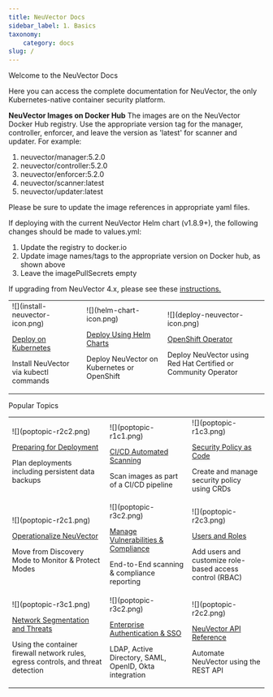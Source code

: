```yaml
---
title: NeuVector Docs
sidebar_label: 1. Basics
taxonomy:
    category: docs
slug: /
---
```


<p class="titles">Welcome to the NeuVector Docs</p>
<p class="subtitles">Here you can access the complete documentation for NeuVector, the only Kubernetes-native container security platform.</p>

<strong>NeuVector Images on Docker Hub</strong>
The images are on the NeuVector Docker Hub registry. Use the appropriate version tag for the manager, controller, enforcer, and leave the version as 'latest' for scanner and updater. For example:

1. neuvector/manager:5.2.0
1. neuvector/controller:5.2.0
1. neuvector/enforcer:5.2.0
1. neuvector/scanner:latest
1. neuvector/updater:latest

Please be sure to update the image references in appropriate yaml files.

If deploying with the current NeuVector Helm chart (v1.8.9+), the following changes should be made to values.yml:

1. Update the registry to docker.io
1. Update image names/tags to the appropriate version on Docker hub, as shown above
1. Leave the imagePullSecrets empty

If upgrading from NeuVector 4.x, please see these <a href="/releasenotes/5x#upgrading-from-neuvector-4x-to-5x">instructions.</a>

<table style={{border: 'none'}}>	
<tr>		
	<td class="mainoptions">
		<div class="mainoptionicon">
			![](install-neuvector-icon.png)
		</div>
		<span class="mainheadingcontainer">
			<div class="mainheadingcenter">
				<p class="mainheading">
					<a href="/deploying/kubernetes">Deploy on Kubernetes</a>
				</p> 
				<p class="maintext">Install NeuVector via kubectl commands</p> 
			</div>
		</span>
	</td>
	<td class="mainoptions">
	<div class="mainoptionicon">
			![](helm-chart-icon.png)
		</div>
		<span class="mainheadingcontainer">
			<div class="mainheadingcenter">
				<p class="mainheading">
					<a href="https://github.com/neuvector/neuvector-helm">Deploy Using Helm Charts</a>
				</p> 
				<p class="maintext">Deploy NeuVector on Kubernetes or OpenShift</p> 
			</div>
		</span>
	</td>
	<td class="mainoptions">
		<div class="mainoptionicon">
			![](deploy-neuvector-icon.png)
		</div>
		<span class="mainheadingcontainer">
			<div class="mainheadingcenter">
				<p class="mainheading">
					<a href="/deploying/production/operators">OpenShift Operator</a>
				</p>
				<p class="maintext">Deploy NeuVector using Red Hat Certified or Community Operator</p>
			</div>
		</span>
	</td>
</tr>
</table>

<p class="titles">Popular Topics</p>

<table style={{border: "none"}}>
<tr>		
	<td class="poptopic"> 
		<span class="poptopiccontainer">
			<div class="poptopicicon">
				![](poptopic-r2c2.png)
			</div>
			<div class="poptopictextcenter">
				<p class="poptopictitle">
					<a href="/deploying/production">Preparing for Deployment</a>
				</p>
				<p class="poptopictext">Plan deployments including persistent data backups</p>
			</div>	
		</span>
	</td>
	<td class="poptopic"> 
		<span class="poptopiccontainer">
			<div class="poptopicicon">
				![](poptopic-r1c1.png)
			</div>
			<div class="poptopictextcenter">
				<p class="poptopictitle">
					<a href="/scanning/build">CI/CD Automated Scanning</a>
				</p>
				<p class="poptopictext">Scan images as part of a CI/CD pipeline</p>
			</div>	
		</span>
	</td>
	<td class="poptopic"> 
		<span class="poptopiccontainer">
			<div class="poptopicicon">
				![](poptopic-r1c3.png)
			</div>
			<div class="poptopictextcenter">
				<p class="poptopictitle">
					<a href="/policy/usingcrd">Security Policy as Code</a>
				</p>
				<p class="poptopictext">Create and manage security policy using CRDs</p>
			</div>	
		</span>
	</td>
</tr>
<tr>
	<td class="poptopic"> 
		<span class="poptopiccontainer">
			<div class="poptopicicon">
				![](poptopic-r2c1.png)
			</div>
			<div class="poptopictextcenter">
				<p class="poptopictitle">
					<a href="/policy/modes">Operationalize NeuVector</a>
				</p>
				<p class="poptopictext">Move from Discovery Mode to Monitor & Protect Modes</p>
			</div>	
		</span>
	</td>
	<td class="poptopic"> 
		<span class="poptopiccontainer">
			<div class="poptopicicon">
				![](poptopic-r3c2.png)
			</div>
			<div class="poptopictextcenter">
				<p class="poptopictitle">
					<a href="/scanning/scanning">Manage Vulnerabilities & Compliance</a>
				</p>
				<p class="poptopictext">End-to-End scanning & compliance reporting</p>
			</div>
		</span>
	</td>
	<td class="poptopic"> 
		<span class="poptopiccontainer">
			<div class="poptopicicon">
				![](poptopic-r2c3.png)
			</div>
			<div class="poptopictextcenter">
				<p class="poptopictitle">
					<a href="/configuration/users">Users and Roles</a>
				</p>
				<p class="poptopictext">Add users and customize role-based access control (RBAC)</p>
			</div>	
		</span>
	</td>	
</tr>	
<tr>
	<td class="poptopic"> 
		<span class="poptopiccontainer">
			<div class="poptopicicon">
				![](poptopic-r3c1.png)
			</div>
			<div class="poptopictextcenter">
				<p class="poptopictitle">
					<a href="/policy/networkrules">Network Segmentation and Threats</a>
				</p>
				<p class="poptopictext">Using the container firewall network rules, egress controls, and threat detection</p>
			</div>
		</span>
	</td>
	<td class="poptopic"> 
		<span class="poptopiccontainer">
			<div class="poptopicicon">
				![](poptopic-r3c2.png)
			</div>
			<div class="poptopictextcenter">
				<p class="poptopictitle">
					<a href="/integration/integration">Enterprise Authentication & SSO</a>
				</p>
				<p class="poptopictext">LDAP, Active Directory, SAML, OpenID, Okta integration</p>
			</div>	
		</span>
	</td>
	<td class="poptopic"> 
		<span class="poptopiccontainer">
			<div class="poptopicicon">
				![](poptopic-r2c2.png)
			</div>
			<div class="poptopictextcenter">
				<p class="poptopictitle">
					<a href="/automation/automation">NeuVector API Reference</a>
				</p>
				<p class="poptopictext">Automate NeuVector using the REST API</p>
			</div>
		</span>
	</td>
</tr>	
</table>
